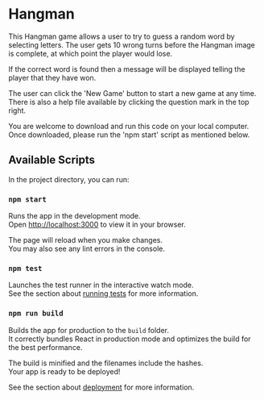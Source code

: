 # Hangman

This Hangman game allows a user to try to guess a random word by selecting letters.  The user gets 10 wrong turns before the Hangman image is complete, at which point the player would lose.

If the correct word is found then a message will be displayed telling the player that they have won.

The user can click the 'New Game' button to start a new game at any time.  There is also a help file available by clicking the question mark in the top right.



You are welcome to download and run this code on your local computer.
Once downloaded, please run the 'npm start' script as mentioned below.



## Available Scripts

In the project directory, you can run:

### `npm start`

Runs the app in the development mode.\
Open [http://localhost:3000](http://localhost:3000) to view it in your browser.

The page will reload when you make changes.\
You may also see any lint errors in the console.

### `npm test`

Launches the test runner in the interactive watch mode.\
See the section about [running tests](https://facebook.github.io/create-react-app/docs/running-tests) for more information.

### `npm run build`

Builds the app for production to the `build` folder.\
It correctly bundles React in production mode and optimizes the build for the best performance.

The build is minified and the filenames include the hashes.\
Your app is ready to be deployed!

See the section about [deployment](https://facebook.github.io/create-react-app/docs/deployment) for more information.